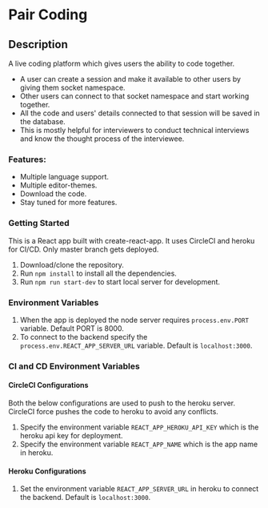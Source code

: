 # Pair Coding

## Description 
A live coding platform which gives users the ability to code together.
  - A user can create a session and make it available to other users by giving them socket namespace.
  - Other users can connect to that socket namespace and start working together.
  - All the code and users' details connected to that session will be saved in the database. 
  - This is mostly helpful for interviewers to conduct technical interviews and know the thought process of the interviewee. 

### Features:
  - Multiple language support.
  - Multiple editor-themes.
  - Download the code.
  - Stay tuned for more features.

### Getting Started
This is a React app built with create-react-app. It uses CircleCI and heroku for CI/CD. Only master branch gets deployed.

  1. Download/clone the repository.
  2. Run `npm install` to install all the dependencies.
  3. Run `npm run start-dev` to start local server for development.

### Environment Variables
  1. When the app is deployed the node server requires `process.env.PORT` variable. Default PORT is 8000.
  2. To connect to the backend specify the `process.env.REACT_APP_SERVER_URL` variable. Default is `localhost:3000`.

### CI and CD Environment Variables

  #### CircleCI Configurations
  Both the below configurations are used to push to the heroku server. CircleCI force pushes the code to heroku to avoid any conflicts.
   1. Specify the environment variable `REACT_APP_HEROKU_API_KEY` which is the heroku api key for deployment.
   2. Specify the environment variable `REACT_APP_NAME` which is the app name in heroku.

  #### Heroku Configurations
   1. Set the environment variable `REACT_APP_SERVER_URL` in heroku to connect the backend. Default is `localhost:3000`.
